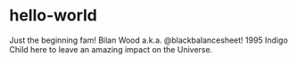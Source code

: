 # hello-world
Just the beginning fam!
Bilan Wood a.k.a. @blackbalancesheet! 1995 Indigo Child here to leave an amazing impact on the Universe.

